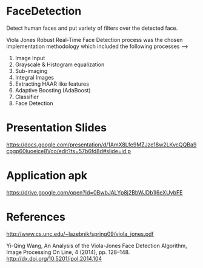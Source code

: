 # FaceDetection
Detect human faces and put variety of filters over the detected face. 

Viola Jones Robust Real-Time Face Detection process was the chosen implementation methodology which included the following processes -->

1. Image Input
2. Grayscale & Histogram equalization
3. Sub-imaging
4. Integral Images
5. Extracting HAAR like features
6. Adaptive Boosting (AdaBoost)
7. Classifier 
8. Face Detection

# Presentation Slides
https://docs.google.com/presentation/d/1AmX8Lfe9MZJze18w2LKvcQQBa9cpgp60luoeice8Vco/edit?ts=57b6fd8d#slide=id.p

# Application apk
https://drive.google.com/open?id=0BwbJALYp8j2BbWJDb1l6eXUybFE

# References

http://www.cs.unc.edu/~lazebnik/spring09/viola_jones.pdf

Yi-Qing Wang, An Analysis of the Viola-Jones Face Detection Algorithm, Image Processing On Line, 4 (2014), pp. 128–148. http://dx.doi.org/10.5201/ipol.2014.104

